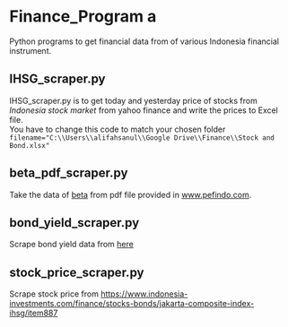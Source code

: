 # Finance_Program	a
Python programs to get financial data from of various Indonesia financial instrument.  	
## IHSG_scraper.py	
IHSG_scraper.py is to get today and yesterday price of stocks from _Indonesia stock market_ from yahoo finance and write the prices to Excel file.  	
You have to change this code to match your chosen folder  	
`filename="C:\\Users\\alifahsanul\\Google Drive\\Finance\\Stock and Bond.xlsx"`	

 ## beta_pdf_scraper.py	
Take the data of [beta](https://en.wikipedia.org/wiki/Beta_(finance)) from pdf file provided in www.pefindo.com.  	

 ## bond_yield_scraper.py	
Scrape bond yield data from [here](https://asianbondsonline.adb.org/economy/?economy=ID)	

 ## stock_price_scraper.py	
Scrape stock price from https://www.indonesia-investments.com/finance/stocks-bonds/jakarta-composite-index-ihsg/item887
